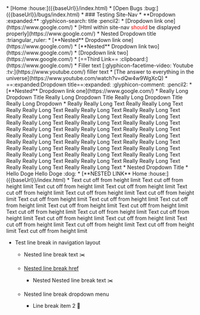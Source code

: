 <site-nav>
* [Home :house:]({{baseUrl}}/index.html)
* [Open Bugs :bug:]({{baseUrl}}/bugs/index.html)
* ### Testing Site-Nav
* **Dropdown :expanded:** :glyphicon-search: title :pencil2: <!-- Nested list items will be placed inside a Dropdown menu -->
  * [Dropdown link one](https://www.google.com/)
  * [Html within site-nav <span style="color: red;">should</span> be displayed properly](https://www.google.com/)
  * Nested Dropdown title :triangular_ruler:
    * [**Nested** Dropdown link one](https://www.google.com/)
    * [**Nested** Dropdown link two](https://www.google.com/)
  * [Dropdown link two](https://www.google.com/)
* [==Third Link== :clipboard:](https://www.google.com/)
* Filler text [:glyphicon-facetime-video: Youtube :tv:](https://www.youtube.com/) filler text<!-- Using a link as a Dropdown title will not render a Dropdown menu -->
  * [The answer to everything in the universe](https://www.youtube.com/watch?v=dQw4w9WgXcQ)
  * ==:expanded:Dropdown title==:expanded: :glyphicon-comment: :pencil2: <!-- Dropdown menus in are still supported inside, as long as the title is not a link -->
    * [**Nested** Dropdown link one](https://www.google.com/)
* Really Long Dropdown Title Really Long Dropdown Title Really Long Dropdown Title Really Long Dropdown
  * Really Really Long Text Really Really Long Text Really Really Long Text Really Really Long Text Really Really Long Text Really Really Long Text Really Really Long Text Really Really Long Text Really Really Long Text Really Really Long Text Really Really Long Text Really Really Long Text Really Really Long Text Really Really Long Text Really Really Long Text Really Really Long Text Really Really Long Text Really Really Long Text Really Really Long Text Really Really Long Text Really Really Long Text Really Really Long Text Really Really Long Text Really Really Long Text Really Really Long Text Really Really Long Text Really Really Long Text Really Really Long Text Really Really Long Text Really Really Long Text Really Really Long Text
  * Nested Dropdown Title 
    * Hello Doge Hello Doge :dog:
    * [**NESTED LINK** Home :house:]({{baseUrl}}/index.html)
    * Text cut off from height limit Text cut off from height limit Text cut off from height limit Text cut off from height limit Text cut off from height limit Text cut off from height limit Text cut off from height limit Text cut off from height limit Text cut off from height limit Text cut off from height limit Text cut off from height limit Text cut off from height limit Text cut off from height limit Text cut off from height limit Text cut off from height limit Text cut off from height limit Text cut off from height limit Text cut off from height limit Text cut off from height limit Text cut off from height limit Text cut off from height limit 

* Test line break in navigation layout
  
  * Nested line break text :scissors:
  
  * [Nested line break href]({{baseUrl}}/index.html)
  
    * Nested Nested line break text :scissors:
    
  * Nested line break dropdown menu 
    
    * Line break item 2 :blue_book:

</site-nav>
